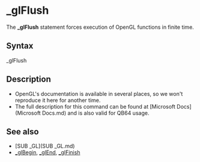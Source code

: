 # _glFlush

The **_glFlush** statement forces execution of OpenGL functions in finite time.

  

## Syntax

_glFlush
  

## Description

* OpenGL's documentation is available in several places, so we won't reproduce it here for another time.
* The full description for this command can be found at [Microsoft Docs](Microsoft Docs.md) and is also valid for QB64 usage.

  

## See also

* [SUB _GL](SUB _GL.md)
* [_glBegin](_glBegin.md), [_glEnd](_glEnd.md), [_glFinish](_glFinish.md)

  
